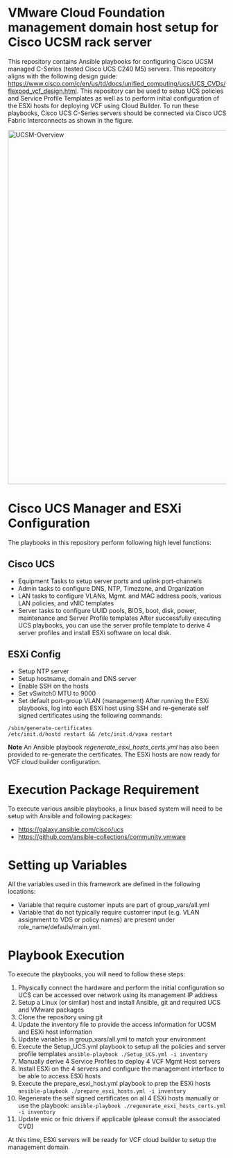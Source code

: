 # VMware Cloud Foundation management domain host setup for Cisco UCSM rack server
This repository contains Ansible playbooks for configuring Cisco UCSM managed C-Series (tested Cisco UCS C240 M5) servers. This repository aligns with the following design guide: https://www.cisco.com/c/en/us/td/docs/unified_computing/ucs/UCS_CVDs/flexpod_vcf_design.html. This repository can be used to setup UCS policies and Service Profile Templates as well as to perform initial configuration of the ESXi hosts for deploying VCF using Cloud Builder. To run these playbooks, Cisco UCS C-Series servers should be connected via Cisco UCS Fabric Interconnects as shown in the figure.

<img width="817" alt="UCSM-Overview" src="https://user-images.githubusercontent.com/89957595/206741425-320d7c90-cd1a-473b-bd8f-6ded1ed08fd4.png">

# Cisco UCS Manager and ESXi Configuration
The playbooks in this repository perform following high level functions:
## Cisco UCS
- Equipment Tasks to setup server ports and uplink port-channels
- Admin tasks to configure DNS, NTP, Timezone, and Organization
- LAN tasks to configure VLANs, Mgmt. and MAC address pools, various LAN policies, and vNIC templates
- Server tasks to configure UUID pools, BIOS, boot, disk, power, maintenance and Server Profile templates
After successfully executing UCS playbooks, you can use the server profile template to derive 4 server profiles and install ESXi software on local disk.
## ESXi Config
- Setup NTP server
- Setup hostname, domain and DNS server
- Enable SSH on the hosts
- Set vSwitch0 MTU to 9000
- Set default port-group VLAN (management)
After running the ESXi playbooks, log into each ESXi host using SSH and re-generate self signed certificates using the following commands:
```
/sbin/generate-certificates
/etc/init.d/hostd restart && /etc/init.d/vpxa restart
```
__Note__ An Ansible playbook _regenerate_esxi_hosts_certs.yml_ has also been provided to re-generate the certificates. 
The ESXi hosts are now ready for VCF cloud builder configuration. 

# Execution Package Requirement
To execute various ansible playbooks, a linux based system will need to be setup with Ansible and following packages:
- https://galaxy.ansible.com/cisco/ucs
- https://github.com/ansible-collections/community.vmware 

# Setting up Variables
All the variables used in this framework are defined in the following locations:
- Variable that require customer inputs are part of group_vars/all.yml
- Variable that do not typically require customer input (e.g. VLAN assignment to VDS or policy names) are present under role_name/defauls/main.yml.

# Playbook Execution
To execute the playbooks, you will need to follow these steps:
1. Physically connect the hardware and perform the initial configuration so UCS can be accessed over network using its management IP address
2. Setup a Linux (or similar) host and install Ansible, git and required UCS and VMware packages
3. Clone the repository using git
4. Update the inventory file to provide the access information for UCSM and ESXi host information
5. Update variables in group_vars/all.yml to match your environment
6. Execute the Setup_UCS.yml playbook to setup all the policies and server profile templates `ansible-playbook ./Setup_UCS.yml -i inventory`
7. Manually derive 4 Service Profiles to deploy 4 VCF Mgmt Host servers
8. Install ESXi on the 4 servers and configure the management interface to be able to access ESXi hosts
9. Execute the prepare_esxi_host.yml playbook to prep the ESXi hosts `ansible-playbook ./prepare_esxi_hosts.yml -i inventory`
10. Regenerate the self signed certificates on all 4 ESXi hosts manually or use the playbook: `ansible-playbook ./regenerate_esxi_hosts_certs.yml -i inventory`
11. Update enic or fnic drivers if applicable (please consult the associated CVD)

At this time, ESXi servers will be ready for VCF cloud builder to setup the management domain. 
